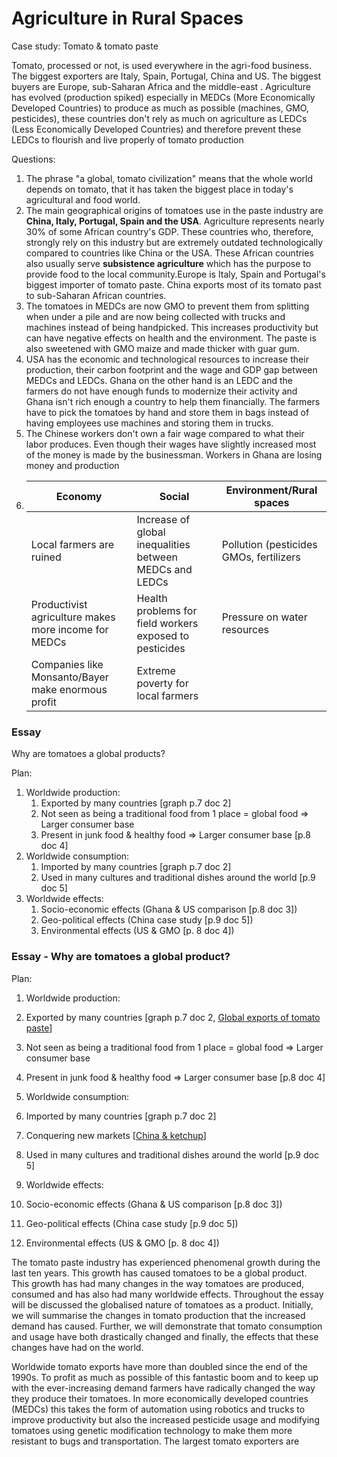 # Agriculture in Rural Spaces

Case study: Tomato & tomato paste

Tomato, processed or not, is used everywhere in the agri-food business. The biggest exporters are Italy, Spain, Portugal, China and US. The biggest buyers are Europe, sub-Saharan Africa and the middle-east . Agriculture has evolved (production spiked) especially in MEDCs (More Economically Developed Countries) to produce as much as possible (machines, GMO, pesticides), these countries don't rely as much on agriculture as LEDCs (Less Economically Developed Countries) and therefore prevent these LEDCs to flourish and live properly of tomato production 

Questions:

1. The phrase "a global, tomato civilization" means that the whole world depends on tomato, that it has taken the biggest place in today's agricultural and food world.
2. The main geographical origins of tomatoes use in the paste industry are **China, Italy, Portugal, Spain and the USA**. Agriculture represents nearly 30% of some African country's GDP. These countries who, therefore, strongly rely on this industry but are extremely outdated technologically compared to countries like China or the USA. These African countries also usually serve **subsistence agriculture** which has the purpose to provide food to the local community.Europe is Italy, Spain and Portugal's biggest importer of tomato paste. China exports most of its tomato past to sub-Saharan African countries.
3. The tomatoes in MEDCs are now GMO to prevent them from splitting when under a pile and are now being collected with trucks and machines instead of being handpicked. This increases productivity but can have negative effects on health and the environment. The paste is also sweetened with GMO maize and made thicker with guar gum.
4. USA has the economic and technological resources to increase their production, their carbon footprint and the wage and GDP gap between MEDCs and LEDCs. Ghana on the other hand is an LEDC and the farmers do not have enough funds to modernize their activity and Ghana isn't rich enough a country to help them financially. The farmers have to pick the tomatoes by hand and store them in bags instead of having employees use machines and storing them in trucks.
5. The Chinese workers don't own a fair wage compared to what their labor produces. Even though their wages have slightly increased most of the money is made by the businessman. Workers in Ghana are losing money and production 
6. | Economy                                              | Social                                                  | Environment/Rural spaces                |
   | ---------------------------------------------------- | ------------------------------------------------------- | --------------------------------------- |
   | Local farmers are ruined                             | Increase of global inequalities between MEDCs and LEDCs | Pollution (pesticides GMOs, fertilizers |
   | Productivist agriculture makes more income for MEDCs | Health problems for field workers exposed to pesticides | Pressure on water resources             |
   | Companies like Monsanto/Bayer make enormous profit   | Extreme poverty for local farmers                       |                                         |

### Essay

Why are tomatoes a global products?

Plan:

1. Worldwide production:
   1. Exported by many countries [graph p.7 doc 2]
   2. Not seen as being a traditional food from 1 place = global food => Larger consumer base
   3. Present in junk food & healthy food => Larger consumer base [p.8 doc 4]
2. Worldwide consumption:
   1. Imported by many countries [graph p.7 doc 2]
   2. Used in many cultures and traditional dishes around the world [p.9 doc 5]
3. Worldwide effects:
   1. Socio-economic effects (Ghana & US comparison [p.8 doc 3])
   2. Geo-political effects (China case study [p.9 doc 5])
   3. Environmental effects (US & GMO [p. 8 doc 4])

### Essay - Why are tomatoes a global product?

Plan:

1. Worldwide production:

2. Exported by many countries [graph p.7 doc 2, [Global exports of tomato paste](http://www.tomatonews.com/maj/phototheque/photos/Images_TN/6600_00.jpg)]

3. Not seen as being a traditional food from 1 place = global food => Larger consumer base

4. Present in junk food & healthy food => Larger consumer base [p.8 doc 4]

5. Worldwide consumption:

6. Imported by many countries [graph p.7 doc 2]

7. Conquering new markets [[China &
   ketchup](https://www.chinadaily.com.cn/china/2012-06/15/content_15506137.htm)]

8. Used in many cultures and traditional dishes around the world [p.9
   doc 5]

9. Worldwide effects:

10. Socio-economic effects (Ghana & US comparison [p.8 doc 3])

11. Geo-political effects (China case study [p.9 doc 5])

12. Environmental effects (US & GMO [p. 8 doc 4])

The tomato paste industry has experienced phenomenal growth during the
last ten years. This growth has caused tomatoes to be a global product.
This growth has had many changes in the way tomatoes are produced,
consumed and has also had many worldwide effects. Throughout the essay
will be discussed the globalised nature of tomatoes as a product.
Initially, we will summarise the changes in tomato production that the
increased demand has caused. Further, we will demonstrate that tomato
consumption and usage have both drastically changed and finally, the
effects that these changes have had on the world.

Worldwide tomato exports have more than doubled since the end of the
1990s. To profit as much as possible of this fantastic boom and to keep
up with the ever-increasing demand farmers have radically changed the
way they produce their tomatoes. In more economically developed
countries (MEDCs) this takes the form of automation using robotics and
trucks to improve productivity but also the increased pesticide usage
and modifying tomatoes using genetic modification technology to make
them more resistant to bugs and transportation. The largest tomato
exporters are
